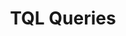 ---
title: TQL Queries
position: 1.06
type:
description:
  TQL queries can be based on a single node or multiple nodes where you need to include relationships to get data from multiple nodes. For many TQL queries, you have to use relationships to query several Technopedia nodes. Relationships might seem complex but their function is mainly to connect nodes.
content_markdown: |-
  Because TQL is a declarative query language, you can build your query with multiple nodes, relationships, attributes, and add multiple conditions to refine your query.<br>
  

  Like nodes, relationships can have attributes. You can use an alias with the realtionship that has attributes when you want to return data for those relationship attributes. TQL binds the alias that you specify to that relationship, which you can use with the Return clause of the MATCH query to get specific data.
  {: .info}

  #### Building relationships in a query<br>

  
  Relationships provide a way of getting related data from multiple nodes in one query. You connect the nodes by using the relationship that's shown in the database graph. <br>
  
  {: .info}

  Note the direction of the relationship in the graph. If you specify an incorrect direction, you might not get data from the nodes that you want to connect with.

  
  

  The following image shows examples of types of relationships and their directions.
   
  ![API Image](/images/relat.png)<br>&nbsp;
  <br>  
  

  #### Examples of building relationships<br>   

  <br>
  To incoporate multiple nodes in a MATCH statement you must use relationships to connect the nodes and then use the `RETURN` clause to get data from the nodes in the query. Use the following guide to help you to build your query:

   1.	Select the Nodes that you want to use in your query.<br>
   2.	Identify the node attributes that store the information you require.<br>
   3.	Select any relationships to connect to nodes that hold your required data.<br>
   4.	Write your MATCH statement

  <br>
  Here’s some examples that are based on the software nodes and manufacturer node:
  <br>
  ![API Image](/images/sw_relat.png)<br>&nbsp;
  <br>  

  <b>Query Intent:</b> Get software that is manufactured by Oracle and return the manufactuer, product name, version, releasea, and edition.br>

    * The first node to reference is the `MANUFACTURER` and you use relationships to connect the other nodes.<br>
    * Use MATCH to select the `MANUFACTURER` node and then connect to the software product, software version, software version, software release, and software edition by using relationships as shown in the following query:<br>
    Note the relationship direction in the node graph.
    ![API Image](/images/relat_overview.png)<br>&nbsp;
    * Return data by using the aliases in that are assigned to the nodes in the MATCH statement.<br>
    <br>  
    Here's the query that you use:<br>
    `MATCH (m:MANUFACTURER)<-[:HAS_A]-(sp:SOFTWARE_PRODUCT)<-[:HAS_A]-(sv:SOFTWARE_VERSION)<-[:HAS_A]-(sr:SOFTWARE_RELEASE)-[:HAS_A]->(se:SOFTWARE_EDITION) 
    WHERE m.manufacturer = "Oracle" 
    RETURN m.manufacturer, sp.product, sv.version, sr.release, se.edition 
    LIMIT 5`

    The following results represent a sample of the output from the query:<br>
    <br>
    ![API Image](/images/manu_to_se.png) <br> &nbsp;
   
  <br>  

   When you include relationships in  MATCH statements, you must use the relationship direction in the graph diagram.
   {: .warning}

  <br>
  <b>Query Intent:</b> To get data for software editions, and include the release, verison, and product information.<br>

  1. To get the required information, you start with the software edition and then add relationships to the software release, software version,     and software product nodes.<br>
  2. Use MATCH to select the software edtion node and then create relationships to the other nodes.<br>
      `MATCH (e:SOFTWARE_EDITION)`
  3. Add the release, version, and product nodes by adding relationships.
      `MATCH (e:SOFTWARE_EDITION)<-[x:HAS_A]-(r:SOFTWARE_RELEASE)-[y:HAS_A]->(v:SOFTWARE_VERSION)-[z:HAS_A]->(p:SOFTWARE_PRODUCT)`  
  4. Add an alias to each node in the query that you want to get data from.<br>
  5. To return the data that you need, use the Return clause to refer to the specific aliases.<br>
      `RETURN r,e,v,p`
  <br>
  In this query example, you return software editions in Technopedia with release, verison, and product information. <br>

  `MATCH (e:SOFTWARE_EDITION)<-[x:HAS_A]-(r:SOFTWARE_RELEASE)-[y:HAS_A]->(v:SOFTWARE_VERSION)-[z:HAS_A]->(p:SOFTWARE_PRODUCT) RETURN r,e,v,p`<br>

  <br>
   
  <b>Query Intent:</b> Get software editions and include the release, verison, product, and manufacturer.<br>
  <br>
  In this query example, you get data for software editions in Technopedia, and include the release, version, product, and manufacturer data for each edition that is listed. This <br>

  `MATCH (e:SOFTWARE_EDITION)<-[:HAS_A]-(r:SOFTWARE_RELEASE)-[:HAS_A]->(v:SOFTWARE_VERSION)-[:HAS_A]->(p:SOFTWARE_PRODUCT)-[:HAS_A]->(m:MANUFACTURER) 
  RETURN e.edition,r.release,v.version,p.product, m.manufacturer LIMIT 10`<br>
  <br>
  The following results are a sample of the output from the query:<br>
  <br>
  ![API Image](/images/edtomanu.png) <br> &nbsp;
  
  
 
  The following MATCH query examples show variations in constructions that use relationships and other conditions. To try out a query example, you append the MATCH statement to the following tql endpoint and make a GET request from a API client or use cURL. <br>
  <br>
  `https://v6-1.technopedia.com/tql?q=<MATCH Statement>`
  
left_code_blocks:
  - code_block: |-
      MATCH (n:SOFTWARE_RELEASE)-[:HAS_A]->(:SOFTWARE_VERSION)-[:HAS_A]->(sp:SOFTWARE_PRODUCT)-[:HAS_A]->(m:MANUFACTURER)<-[:HAS_A]-(:CPU_MODEL) 
      WHERE m.manufacturer CONTAINS "TEL" 
      RETURN n.release, sp.product, m.manufacturer 
      LIMIT 5
      
      RESPONSE SAMPLE

      {
        "results": [
            {
                "m.manufacturer": "Intel",
                "n.release": "C++ Composer XE",
                "sp.product": "C++ Composer XE"
            },
            {
                "m.manufacturer": "Intel",
                "n.release": "C++ Composer XE",
                "sp.product": "C++ Composer XE"
            },
            {
                "m.manufacturer": "Intel",
                "n.release": "C++ Composer XE",
                "sp.product": "C++ Composer XE"
            },
            {
                "m.manufacturer": "Intel",
                "n.release": "C++ Composer XE",
                "sp.product": "C++ Composer XE"
            },
            {
                "m.manufacturer": "Intel",
                "n.release": "C++ Composer XE",
                "sp.product": "C++ Composer XE"
            }
        ]
      {  

    title: Example one
    language: javascript
    
  - code_block: |-
      MATCH (m:MANUFACTURER)<-[:HAS_A]-(sp:SOFTWARE_PRODUCT)<-[:HAS_A]-(sv:SOFTWARE_VERSION)<-[:HAS_A]-(sr:SOFTWARE_RELEASE)-[:HAS_A]->(se:SOFTWARE_EDITION) 
      WHERE m.manufacturer = "Oracle" 
      RETURN m.manufacturer, sp.product, sv.version, sr.release, se.edition 
      LIMIT 5

      RESPONSE SAMPLE

      {
        "results": [
        {
                    
                "m.manufacturer": "Oracle",
                "se.edition": "Web",
                "sp.product": "AutoVue",
                "sr.release": "AutoVue",
                "sv.version": "21.0"
            },
            {
                "m.manufacturer": "Oracle",
                "se.edition": "Desktop",
                "sp.product": "AutoVue",
                "sr.release": "AutoVue",
                "sv.version": "21.0"
            },
            {
                "m.manufacturer": "Oracle",
                "se.edition": "Web",
                "sp.product": "AutoVue",
                "sr.release": "AutoVue",
                "sv.version": "15.0"
            },
            {
                "m.manufacturer": "Oracle",
                "se.edition": "Desktop",
                "sp.product": "AutoVue",
                "sr.release": "AutoVue",
                "sv.version": "15.0"
            },
            {
                "m.manufacturer": "Oracle",
                "se.edition": "Web",
                "sp.product": "AutoVue",
                "sr.release": "AutoVue",
                "sv.version": "15.1"
            }
        ]
      {  
    title: Example two
    language: javascript

  - code_block: |-
      MATCH (s:SOFTWARE_PRODUCT) 
      WHERE s.product = "Office" OR s.product="HealthMatics" 
      RETURN s 
      LIMIT 2 

      RESPONSE SAMPLE

      {
        "results": [
            {                
                "s.alias": null,
                "s.component": null,
                "s.created_at": "2007-04-22 04:55:16",
                "s.desupported_flag": null,
                "s.discontinued_flag": null,
                "s.family": "HealthMatics",
                "s.is_suite": null,
                "s.modified_at": "2017-06-01 10:44:00",
                "s.product": "Office",
                "s.technopedia_id": "141d9f85-66b2-40a6-8efa-450038c2700c",
                "s.url": "http://investor.allscripts.com/phoenix.zhtml?c=112727&p=irol-newsArticle&ID=858912&highlight="
            },
            {
                "s.alias": null,
                "s.component": null,
                "s.created_at": "2013-01-09 10:00:34",
                "s.desupported_flag": null,
                "s.discontinued_flag": null,
                "s.family": null,
                "s.is_suite": "FALSE",
                "s.modified_at": "2014-02-13 21:43:30",
                "s.product": "Office",
                "s.technopedia_id": "35785f94-d5e2-4e0b-b2f1-b7e59ecde968",
                "s.url": "http://www.corel.com/corel/product/index.jsp?
                 pid=prod3430104&cid=catalog50008&segid=692&storeKey=ca&languageCode=en"
            }
        ]
      {  

    title: Example three
    language: javascript

  - code_block: |-
      MATCH (n:SOFTWARE_VERSION) WHERE n.version CONTAINS "1.4.2_05" 
      RETURN n.version, n.order 
      LIMIT 5

      RESPONSE SAMPLE

      {
        "results": [
            {
                "n.order": "66",
                "n.version": "1.4.2_05"
            },
            {
                "n.order": "21",
                "n.version": "1.4.2_05"
            },
            {
                "n.order": "84",
                "n.version": "1.4.2_05"
            }
        ]
      {  

    title: Example four
    language: javascript

  - code_block: |-
      MATCH (n:SOFTWARE_RELEASE)-[:HAS_A]->(:SOFTWARE_VERSION)-[:HAS_A]->(sp:SOFTWARE_PRODUCT) 
      WHERE n.release CONTAINS "23" 
      RETURN n.release, sp.product LIMIT 5

      RESPONSE SAMPLE

      {
        "results": [
            {
                "n.release": "123 Audio MP3 Converter",
                "sp.product": "123 Audio MP3 Converter"
            },
            {
                "n.release": "5523 ADSL Work Station (AWS)",
                "sp.product": "5523 ADSL Work Station (AWS)"
            },
            {
                "n.release": "123Scan",
                "sp.product": "123Scan"
            },
            {
                "n.release": "123Scan",
                "sp.product": "123Scan"
            },
            {
                "n.release": "123Scan",
                "sp.product": "123Scan"
            }
        ]
      {  
    title: Example five
    language: javascript

  - code_block: |-
      MATCH (n:SOFTWARE_RELEASE)-[:HAS_A]->(:SOFTWARE_VERSION)-[:HAS_A]->(sp:SOFTWARE_PRODUCT)-[:HAS_A]->(m:MANUFACTURER) 
      WHERE m.manufacturer CONTAINS "people" 
      RETURN n.release, sp.product, m.manufacturer 
      LIMIT 5

      RESPONSE SAMPLE

      {
        "results": [
            {
                "m.manufacturer": "Peoplefluent",
                "n.release": "AAPlanner",
                "sp.product": "AAPlanner"
            },
            {
                "m.manufacturer": "Peoplefluent",
                "n.release": "AAPlanner",
                "sp.product": "AAPlanner"
            },
            {
                "m.manufacturer": "Peoplefluent",
                "n.release": "AAPlanner",
                "sp.product": "AAPlanner"
            },
            {
                "m.manufacturer": "Peoplefluent",
                "n.release": "AAPlanner",
                "sp.product": "AAPlanner"
            },
            {
                "m.manufacturer": "PeopleCube",
                "n.release": "Scheduler Plus",
                "sp.product": "Scheduler Plus"
            }
        ]
      {  
    

    title: Example six
    language: javascript

  - code_block: |-
      curl -G -H "Authorization: Bearer b93477a9-057b-4878-a16b93477a9-057b-4878-a16f-d7f7d1f27a7af-d7f7d1f27a7a" "https://v6-1.technopedia.com/tql" --data-urlencode' "q=MATCH (n:SOFTWARE_RELEASE) WHERE n.modified_at = "2017-05-26 13:59:45" RETURN n LIMIT 5

            
    title: cURL
    language: bash

    

right_code_blocks:
  - code_block: |2
      
      MATCH (alias1.NODE) RETURN alias1 

      MATCH (s:SOFTWARE_PRODUCT) RETURN s
      

      MATCH (alias.NODE) RETURN alias.attribute
      
      MATCH (s:SOFTWARE_PRODUCT) RETURN s.product 
      MATCH (s:SOFTWARE_PRODUCT) RETURN s.technopedia_id
      MATCH (s:SOFTWARE_PRODUCT) RETURN s.technopedia_id, s.product
      MATCH (s:SOFTWARE_PRODUCT) RETURN s.technopedia_id, s.is_suite    
 


      MATCH (alias2.NODE) RETURN alias2

      MATCH (s:SOFTWARE_RELEASE) RETURN s 


      MATCH (alias.NODE) RETURN alias.attribute 
      MATCH (s:SOFTWARE_RELEASE) RETURN s.version 
      

      MATCH (alias3.NODE) RETURN alias3 
      MATCH (n:MANUFACTURER) RETURN n


      MATCH (alias4.NODE) RETURN alias4.attribute
      MATCH (n:MANUFACTURER) RETURN n.manufactuer 

      MATCH (s:SOFTWARE_PRODUCT) RETURN s.technopedia_id, s.product

           
    title: MATCH Statements
    language: bash
  - code_block: |2-
      WHERE
      Return software products where the name field is equal to ‘Office’.
      MATCH (s:SOFTWARE_PRODUCT) WHERE s.product = "Office"  RETURN s

      AND
      Return software products where name is Office and the family is HealthMatics. 
      MATCH (s:SOFTWARE_PRODUCT) WHERE s.product = "Office" AND s.family = "HealthMatics" RETURN s 
           
      OR
      Return software products where product name is Office or HealthMatics. 
      MATCH (s:SOFTWARE_PRODUCT) WHERE s.product = "Office" OR s.product = "HealthMatics" RETURN s 
            
      COUNT
      Return count of records. 
      MATCH (s:SOFTWARE_PRODUCT) RETURN count(*) 

      DISTINCT
      Return distinct records only, which do not show duplicates.
      MATCH (s:SOFTWARE_PRODUCT) WHERE s.product = "Microsoft Exchange Server Monitor" RETURN DISTINCT s 
      
      CONTAINS
      Use the CONTAINS clause to return results when an attribute word value is matched. 
      MATCH (s:SOFTWARE_PRODUCT) WHERE s.product CONTAINS "Microsoft" RETURN s 

      AS
      Return output parameter as another name. 
      MATCH (n:SOFTWARE_EDITION) RETURN n.edition as ED, n.modified_at as MOD

      Operators =, <>, >, <, >=, <=
    title: TQL Clauses and examples
    language: text
---